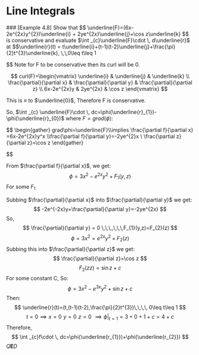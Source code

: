 <H1>Line Integrals</H1>
### [Example 4.8]
Show that $$
\underline{F}=(6x-2e^{2x}y^{2})\underline{i} + 2ye^{2x}\underline{j}+\cos z\underline{k}
$$
is conservative and evaluate $\int _{c}\underline{F}\cdot \, d\underline{r}$ at $$\underline{r}(t) = t\underline{i}+(t-1)(t-2)\underline{j}+\frac{\pi}{2}t^{3}\underline{k}, \,\,0\leq t\leq 1

$$
Note for F to be conservative then its curl will be 0.

$$
curl(F)=\begin{vmatrix}
\underline{i} & \underline{j} & \underline{k} \\
\frac{\partial}{\partial x} & \frac{\partial}{\partial y} & \frac{\partial}{\partial z} \\
6x-2e^{2x}y & 2ye^{2x} & \cos z
\end{vmatrix}
$$

This is $\equiv$ to $\underline{0}$, Therefore F is conservative.

So, $\int _{c} \underline{F}\cdot \, dc=\phi(\underline{r}_{1})-\phi(\underline{r}_{0})$ where $F=grad(\phi)$:

$$
\begin{gather}
grad\phi=\underline{F}\\\implies \frac{\partial f}{\partial x} =6x-2e^{2x}y^x
\\\frac{\partial f}{\partial y}=-2ye^{2}x
\\ \frac{\partial z}{\partial z}=\cos z
\end{gather}

$$

From $\frac{\partial f}{\partial x}$, we get:
$$
\phi=3x^{2}-e^{2x}y^{2}+F_{1}(y,z)
$$
For some $F_{1}$

Subbing $\frac{\partial}{\partial x}$ into $\frac{\partial}{\partial y}$ we get:
$$
-2e^{-2x}y+\frac{\partial}{\partial y}=-2ye^{2x}
$$
So,
$$
\frac{\partial}{\partial y} = 0 \,\,\,,\,\,\,F_{1}(y,z)=F_{2}(z)
$$
$$
\phi=3x^{2}=e^{2x}y^{2}+F_{2}(z)
$$
Subbing this into $\frac{\partial}{\partial z}$ we get:
$$
\frac{\partial}{\partial z}=\cos z
$$
$$
F_{2}(zz)=\sin z+c
$$
For some constant C, So:
$$
\phi=3x^{2}-e^{3x}y^{2}+\sin z+c
$$
Then:
$$
\underline{r}(t)=(t,(t-1)(t-2),\frac{\pi}{2}t^{3})\,\,\,\, 0\leq t\leq 1
$$
$$
t=0\implies x=0\,\,y=0\,\,z=0\,\,\implies \phi|_{t=1}=3+0+1+c=4+c
$$
Therefore,
$$
\int _{c}f\cdot  \, dc=\phi(\underline{r_{1}})+\phi(\underline{r_{2}})
$$
$Q\mathbf{E}D$

